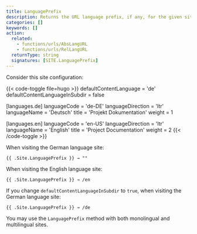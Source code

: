 ```yaml
---
title: LanguagePrefix
description: Returns the URL language prefix, if any, for the given site.
categories: []
keywords: []
action:
  related:
    - functions/urls/AbsLangURL
    - functions/urls/RelLangURL
  returnType: string
  signatures: [SITE.LanguagePrefix]
---
```


Consider this site configuration:

{{< code-toggle file=hugo >}}
defaultContentLanguage = 'de'
defaultContentLanguageInSubdir = false

[languages.de]
languageCode = 'de-DE'
languageDirection = 'ltr'
languageName = 'Deutsch'
title = 'Projekt Dokumentation'
weight = 1

[languages.en]
languageCode = 'en-US'
languageDirection = 'ltr'
languageName = 'English'
title = 'Project Documentation'
weight = 2
{{< /code-toggle >}}

When visiting the German language site:

```go-html-template
{{ .Site.LanguagePrefix }} → ""
```

When visiting the English language site:

```go-html-template
{{ .Site.LanguagePrefix }} → /en
```

If you change `defaultContentLanguageInSubdir` to `true`, when visiting the German language site:

```go-html-template
{{ .Site.LanguagePrefix }} → /de
```

You may use the `LanguagePrefix` method with both monolingual and multilingual sites.

